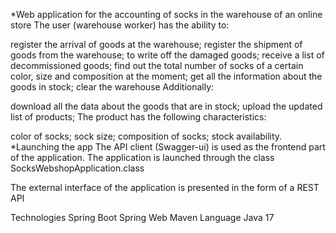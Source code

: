 *Web application for the accounting of socks in the warehouse of an online store
The user (warehouse worker) has the ability to:

register the arrival of goods at the warehouse;
register the shipment of goods from the warehouse;
to write off the damaged goods;
receive a list of decommissioned goods;
find out the total number of socks of a certain color, size and composition at the moment;
get all the information about the goods in stock;
clear the warehouse
Additionally:

download all the data about the goods that are in stock;
upload the updated list of products;
The product has the following characteristics:

color of socks;
sock size;
composition of socks;
stock availability.
*Launching the app
The API client (Swagger-ui) is used as the frontend part of the application. The application is launched through the class SocksWebshopApplication.class

The external interface of the application is presented in the form of a REST API

Technologies
Spring Boot
Spring Web
Maven
Language
Java 17
